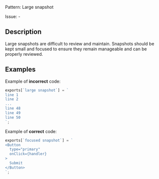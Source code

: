 Pattern: Large snapshot

Issue: -

## Description

Large snapshots are difficult to review and maintain. Snapshots should be kept small and focused to ensure they remain manageable and can be properly reviewed.

## Examples

Example of **incorrect** code:
```javascript
exports[`large snapshot`] = `
line 1
line 2
...
line 48
line 49
line 50
`;
```

Example of **correct** code:
```javascript
exports[`focused snapshot`] = `
<Button
  type="primary"
  onClick={handler}
>
  Submit
</Button>
`;
```